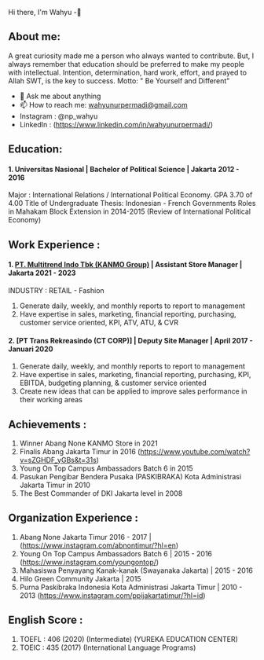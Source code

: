  Hi there, I'm Wahyu -👋
## About me:
A great curiosity made me a person who always wanted  to contribute. But, I always remember that education should be preferred to make my people with intellectual. Intention, determination, hard work, effort, and prayed to Allah SWT, is the key to success. Motto: " Be Yourself and Different"

- 💬 Ask me about anything
- 📫 How to reach me: wahyunurpermadi@gmail.com
- Instagram : @np_wahyu
- LinkedIn : (https://www.linkedin.com/in/wahyunurpermadi/)

## Education:
#### 1. Universitas Nasional | Bachelor of Political Science | Jakarta 2012 - 2016
Major                        : International Relations / International Political Economy. GPA 3.70 of 4.00
Title of Undergraduate Thesis: Indonesian - French Governments Roles in Mahakam Block Extension in 2014-2015 (Review of International Political Economy)

## Work Experience :
#### 1. [PT. Multitrend Indo Tbk (KANMO Group)](https://kanmogroup.com/) | Assistant Store Manager | Jakarta 2021 - 2023
INDUSTRY : RETAIL - Fashion
1. Generate daily, weekly, and monthly reports to report to management
2. Have expertise in sales, marketing, financial reporting, purchasing, customer service oriented, KPI, ATV, ATU, & CVR
   
#### 2. [PT Trans Rekreasindo (CT CORP)] | Deputy Site Manager | April 2017 - Januari 2020
1. Generate daily, weekly, and monthly reports to report to management
2. Have expertise in sales, marketing, financial reporting, purchasing, KPI, EBITDA, budgeting planning, & customer service oriented
3. Create new ideas that can be applied to improve sales performance in their working areas

## Achievements :
1. Winner Abang None KANMO Store in 2021 
2. Finalis Abang Jakarta Timur in 2016 (https://www.youtube.com/watch?v=sZGHDF_yGBs&t=31s)
3. Young On Top Campus Ambassadors Batch 6 in 2015
4. Pasukan Pengibar Bendera Pusaka (PASKIBRAKA) Kota Administrasi Jakarta Timur in 2010
5. The Best Commander of DKI Jakarta level in 2008

## Organization Experience :
1. Abang None Jakarta Timur 2016 - 2017 | (https://www.instagram.com/abnontimur/?hl=en)
2. Young On Top Campus Ambassadors Batch 6 | 2015 - 2016 (https://www.instagram.com/youngontop/)
3. Mahasiswa Penyayang Kanak-kanak (Swayanaka Jakarta) | 2015 - 2016
4. Hilo Green Community Jakarta | 2015
5. Purna Paskibraka Indonesia Kota Administrasi Jakarta Timur | 2010 - 2013 (https://www.instagram.com/ppijakartatimur/?hl=id)

## English Score :
1. TOEFL : 406 (2020) (Intermediate) (YUREKA EDUCATION CENTER)
2. TOEIC : 435 (2017) (International Language Programs)
